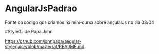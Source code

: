 # AngularJsPadrao

Fonte do código que criamos no mini-curso sobre angularJs no dia 03/04

#StyleGuide Papa John

https://github.com/johnpapa/angular-styleguide/blob/master/a1/README.md
